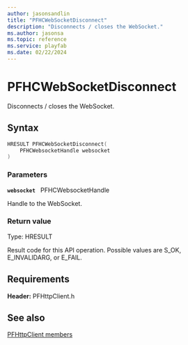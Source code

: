 ```yaml
---
author: jasonsandlin
title: "PFHCWebSocketDisconnect"
description: "Disconnects / closes the WebSocket."
ms.author: jasonsa
ms.topic: reference
ms.service: playfab
ms.date: 02/22/2024
---
```


# PFHCWebSocketDisconnect  

Disconnects / closes the WebSocket.  

## Syntax  
  
```cpp
HRESULT PFHCWebSocketDisconnect(  
    PFHCWebsocketHandle websocket  
)  
```  
  
### Parameters  
  
**`websocket`** &nbsp; PFHCWebsocketHandle  
  
Handle to the WebSocket.  
  
  
### Return value
Type: HRESULT
  
Result code for this API operation. Possible values are S_OK, E_INVALIDARG, or E_FAIL.
  
  
## Requirements  
  
**Header:** PFHttpClient.h
  
## See also  
[PFHttpClient members](../pfhttpclient_members.md)  

  
  
